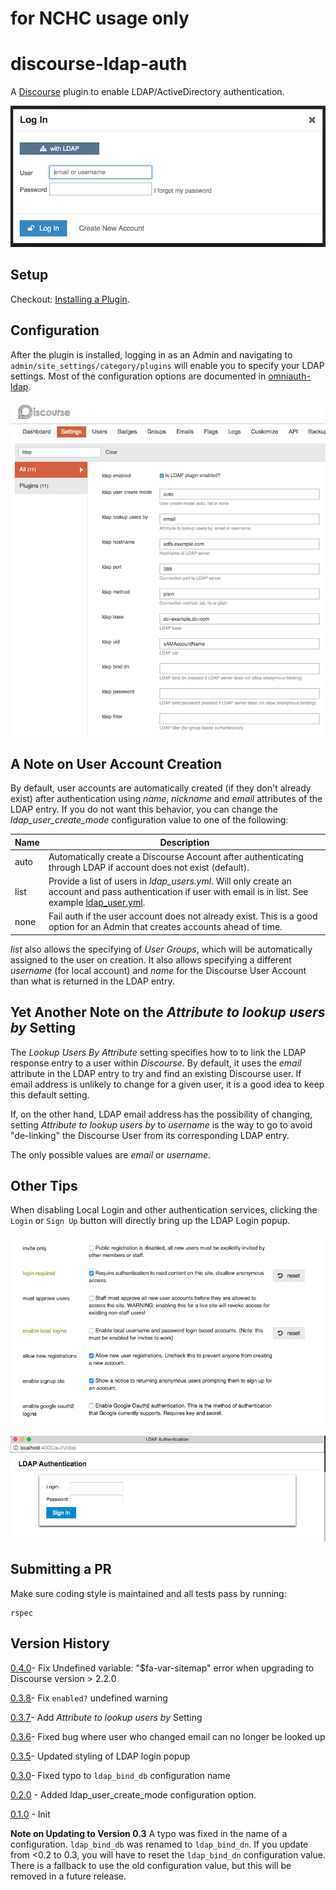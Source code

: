 # for NCHC usage only

# discourse-ldap-auth

A [Discourse](https://github.com/discourse/discourse) plugin to enable LDAP/ActiveDirectory authentication.

![Login Popup](https://raw.githubusercontent.com/jonmbake/screenshots/master/discourse-ldap-auth/login.png)

## Setup

Checkout: [Installing a Plugin](https://meta.discourse.org/t/install-a-plugin/19157).

## Configuration

After the plugin is installed, logging in as an Admin and navigating to `admin/site_settings/category/plugins` will enable you to specify your LDAP settings.  Most of the configuration options are documented in [omniauth-ldap](https://github.com/intridea/omniauth-ldap).

![Settings Page](https://github.com/jonmbake/screenshots/blob/master/discourse-ldap-auth/settings.png)

## A Note on User Account Creation

By default, user accounts are automatically created (if they don't already exist) after authentication using *name*, *nickname* and *email* attributes of the LDAP entry.  If you do not want this behavior, you can change the *ldap_user_create_mode* configuration value to one of the following:

  Name | Description
-------| --------------
auto   | Automatically create a Discourse Account after authenticating through LDAP if account does not exist (default).
list   | Provide a list of users in *ldap_users.yml*.  Will only create an account and pass authentication if user with email is in list. See example [ldap_user.yml](ldap_users.yml).
none   | Fail auth if the user account does not already exist.  This is a good option for an Admin that creates accounts ahead of time.

*list* also allows the specifying of *User Groups*, which will be automatically assigned to the user on creation.  It also allows specifying a different *username* (for local account) and *name* for the Discourse User Account than what is returned in the LDAP entry.

## Yet Another Note on the _Attribute to lookup users by_ Setting

The _Lookup Users By Attribute_ setting specifies how to to link the LDAP response entry to a user within _Discourse_. By
default, it uses the _email_ attribute in the LDAP entry to try and find an existing Discourse user. If email address is
unlikely to change for a given user, it is a good idea to keep this default setting.

If, on the other hand, LDAP email address has the possibility of changing, setting _Attribute to lookup users by_ to _username_ is the way to go to avoid "de-linking"
the Discourse User from its corresponding LDAP entry.

The only possible values are _email_ or _username_.

## Other Tips

When disabling Local Login and other authentication services, clicking the `Login` or `Sign Up` button will directly bring up the LDAP Login popup.

![Disable Local](https://github.com/jonmbake/screenshots/blob/master/discourse-ldap-auth/disable_local.png)

![LDAP Login Popup](https://github.com/jonmbake/screenshots/blob/master/discourse-ldap-auth/ldap_popup.png)

## Submitting a PR

Make sure coding style is maintained and all tests pass by running:

```
rspec
```

## Version History

[0.4.0](https://github.com/jonmbake/discourse-ldap-auth/tree/v0.4.0)- Fix Undefined variable: "$fa-var-sitemap" error when upgrading to Discourse version > 2.2.0

[0.3.8](https://github.com/jonmbake/discourse-ldap-auth/tree/v0.3.8)- Fix `enabled?` undefined warning

[0.3.7](https://github.com/jonmbake/discourse-ldap-auth/tree/v0.3.7)- Add _Attribute to lookup users by_ Setting

[0.3.6](https://github.com/jonmbake/discourse-ldap-auth/tree/v0.3.6)- Fixed bug where user who changed email can no longer be looked up

[0.3.5](https://github.com/jonmbake/discourse-ldap-auth/tree/v0.3.5)- Updated styling of LDAP login popup

[0.3.0](https://github.com/jonmbake/discourse-ldap-auth/tree/v0.3.0)- Fixed typo to `ldap_bind_db` configuration name

[0.2.0](https://github.com/jonmbake/discourse-ldap-auth/tree/v0.2.0) - Added ldap_user_create_mode configuration option.

[0.1.0](https://github.com/jonmbake/discourse-ldap-auth/tree/v0.1.0) - Init

**Note on Updating to Version 0.3** A typo was fixed in the name of a configuration. `ldap_bind_db` was renamed to `ldap_bind_dn`. If you update from <0.2 to 0.3, you will have to reset the `ldap_bind_dn` configuration value. There is a fallback to use the old configuration value, but this will be removed in a future release.
